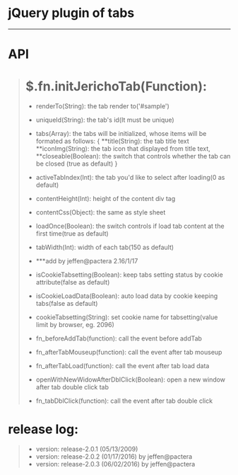 # jQuery plugin of tabs
___

# API
> # $.fn.initJerichoTab(Function):
> * renderTo(String): the tab render to('#sample')
> * uniqueId(String): the tab's id(It must be unique)
> * tabs(Array): the tabs will be initialized, whose items will be formated as follows:
>  	{
>  	**title(String): the tab title text
>  	**iconImg(String): the tab icon that displayed from title text,
>  	**closeable(Boolean): the switch that controls whether the tab can be closed (true as default)
>  	}
> * activeTabIndex(Int): the tab you'd like to select after loading(0 as default)
> * contentHeight(Int): height of the content div tag
> * contentCss(Object): the same as style sheet
> * loadOnce(Boolean): the switch controls if load tab content at the first time(true as default)
> * tabWidth(Int): width of each tab(150 as default)
>   
> * ***add by jeffen@pactera 2.16/1/17
> * isCookieTabsetting(Boolean): keep tabs setting status by cookie attribute(false as default)
> * isCookieLoadData(Boolean): auto load data by cookie keeping tabs(false as default)
> * cookieTabsetting(String): set cookie name for tabsetting(value limit by browser, eg. 2096)
> * fn_beforeAddTab(function): call the event before addTab
> * fn_afterTabMouseup(function): call the event after tab mouseup
> * fn_afterTabLoad(function): call the event after tab load data
> * openWithNewWidowAfterDblClick(Boolean): open a new window after tab double click tab
> * fn_tabDblClick(function): call the event after tab double click


# release log:
> * version: release-2.0.1 (05/13/2009) 
>* version: release-2.0.2 (01/17/2016) by jeffen@pactera
> * version: release-2.0.3 (06/02/2016) by jeffen@pactera